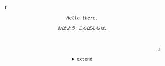 <!---
Inspired from https://github.com/janleigh and https://github.com/Haceau-Zoac
--->
<p align="left"><strong><samp>「</samp></strong></p>
<p align="center">
      <samp>
         <em>Hello there.</em>
      </samp><br>
   </p>
   <p align="center">
      <samp>
         <em>おはよう こんばんちは.</em>
      </samp><br>
   </p>
   <p align="center">
      <samp>
         <em></em>
      </samp><br>
   </p>
   <p align="right"><strong><samp>」</samp></strong></p>
   
<details align="center">
<summary><samp>extend</samp></summary>
  <p align="center">
   <samp>
      <em>languages and Thechnologies.</em>
      <br>
   </samp><br>
   <img src="https://img.shields.io/badge/C-00599C?style=for-the-badge&logo=c&logoColor=white">
   <img src="https://img.shields.io/badge/C%2B%2B-00599C?style=for-the-badge&logo=c%2B%2B&logoColor=white">
   <img src="https://img.shields.io/badge/HTML5-E34F26?style=for-the-badge&logo=html5&logoColor=white">
    <br>
   <img src="https://img.shields.io/badge/Python-FFD43B?style=for-the-badge&logo=python&logoColor=blue">
   <img src="https://img.shields.io/badge/Lisp-black?style=for-the-badge&logo=lisp&logoColor=#E57324">
   <img src="https://img.shields.io/badge/Fedora-294172?style=for-the-badge&logo=fedora&logoColor=white">
   <img src="https://img.shields.io/badge/Gentoo-54487A?style=for-the-badge&logo=gentoo&logoColor=white">
   <br>
   <img src="https://img.shields.io/badge/Red%20Hat-EE0000?style=for-the-badge&logo=redhat&logoColor=white">
   <img src="https://img.shields.io/badge/Linux-FCC624?style=for-the-badge&logo=linux&logoColor=black">
   <img src="https://img.shields.io/badge/Emacs-%237F5AB6.svg?&style=for-the-badge&logo=gnu-emacs&logoColor=white">
   <br>
   <img src="https://img.shields.io/badge/gimp-5C5543?style=for-the-badge&logo=gimp&logoColor=white">
    <br>
</p>
  <p align="center">
      <samp>
         <em>Github stats.</em>
      </samp><br>
      <img align="center" src=https://github-readme-stats.vercel.app/api?username=LancelotMilton&show_icons=true&theme=tokyonight>
    <br>
    <img align="center" src=https://github-readme-stats.vercel.app/api/top-langs/?username=LancelotMilton&layout=compact&theme=tokyonight>
   </p>
<!---
LancelotMilton/LancelotMilton is a ✨ special ✨ repository because its `README.md` (this file) appears on your GitHub profile.
You can click the Preview link to take a look at your changes.

- 👋 Hi, I’m @LancelotMilton
- 👀 I’m interested in C, C++ and Lisp programming
- 🌱 I’m currently learning Computer science
- 💞️ I wanna become a open sourcce developer
- 📫 you can find me on alirezashojaei82@gmail.com
---> 
